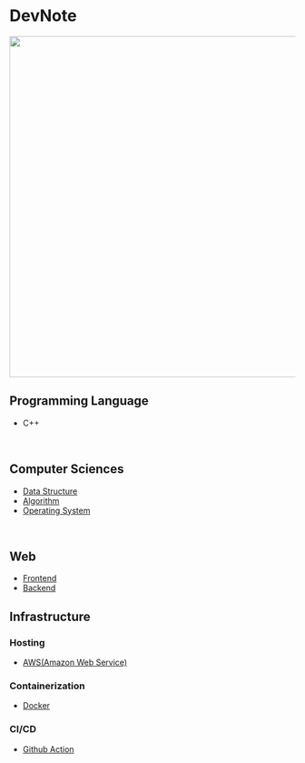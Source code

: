 # DevNote

<img src="https://images.unsplash.com/photo-1607705703571-c5a8695f18f6?q=80&w=2070&auto=format&fit=crop&ixlib=rb-4.1.0&ixid=M3wxMjA3fDB8MHxwaG90by1wYWdlfHx8fGVufDB8fHx8fA%3D%3D" width="1200" height="600">


## Programming Language

- C++

<br>

## Computer Sciences

- [Data Structure](/Data%20Structure/Data%20Structure%20Learning%20Guide.md)
- [Algorithm](/Algorithm/Algorithm%20Learning%20Guide.md)  
- [Operating System](/OS/OS%20Learning%20Guide.md)  

<br>

## Web

- [Frontend](/Frontend/Frontend%20Learning%20Guide.md)
- [Backend](/Backend/Backend%20Learning%20Guide.md)

## Infrastructure
### Hosting
- [AWS(Amazon Web Service)](/Infrastructure/AWS/AWS%20Learning%20Guide.md)

### Containerization
- [Docker](/Infrastructure/Containerization/Docker/Docker%20Learning%20Guide.md)

### CI/CD
- [Github Action](/Infrastructure/CICD/Github%20Actions/Github%20Actions%20Learning%20Guide.md)
